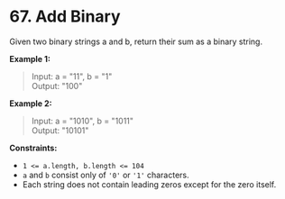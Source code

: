 # 67. Add Binary

Given two binary strings a and b, return their sum as a binary string.

**Example 1:**

> Input: a = "11", b = "1" <br>
> Output: "100"

**Example 2:**

> Input: a = "1010", b = "1011" <br>
> Output: "10101"

**Constraints:**

- `1 <= a.length, b.length <= 104`
- `a` and `b` consist only of `'0'` or `'1'` characters.
- Each string does not contain leading zeros except for the zero itself.
